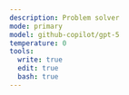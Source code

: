 ```yaml
---
description: Problem solver
mode: primary
model: github-copilot/gpt-5
temperature: 0
tools:
  write: true
  edit: true
  bash: true
---
```

